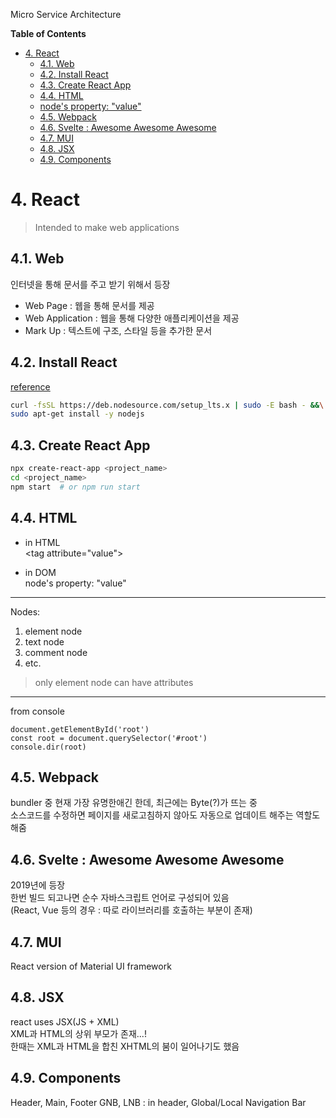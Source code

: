 Micro Service Architecture <!-- omit in toc -->

**Table of Contents**
- [4. React](#4-react)
  - [4.1. Web](#41-web)
  - [4.2. Install React](#42-install-react)
  - [4.3. Create React App](#43-create-react-app)
  - [4.4. HTML](#44-html)
  - [node's property: "value"](#nodes-property-value)
  - [4.5. Webpack](#45-webpack)
  - [4.6. Svelte : Awesome Awesome Awesome](#46-svelte--awesome-awesome-awesome)
  - [4.7. MUI](#47-mui)
  - [4.8. JSX](#48-jsx)
  - [4.9. Components](#49-components)


# 4. React
> Intended to make web applications

## 4.1. Web
인터넷을 통해 문서를 주고 받기 위해서 등장

* Web Page : 웹을 통해 문서를 제공
* Web Application : 웹을 통해 다양한 애플리케이션을 제공
* Mark Up : 텍스트에 구조, 스타일 등을 추가한 문서

## 4.2. Install React
[reference](https://github.com/nodesource/distributions "https://github.com/nodesource/distributions")
```bash
curl -fsSL https://deb.nodesource.com/setup_lts.x | sudo -E bash - &&\
sudo apt-get install -y nodejs
```

## 4.3. Create React App
```bash
npx create-react-app <project_name>
cd <project_name>
npm start  # or npm run start
```

## 4.4. HTML
* in HTML  
\<tag attribute="value">

* in DOM  
node's property: "value"
---
Nodes:
1. element node
2. text node
3. comment node
4. etc.
> only element node can have attributes
---
from console  
```console
document.getElementById('root')
const root = document.querySelector('#root')
console.dir(root)
```

## 4.5. Webpack
bundler 중 현재 가장 유명한애긴 한데, 최근에는 Byte(?)가 뜨는 중  
소스코드를 수정하면 페이지를 새로고침하지 않아도 자동으로 업데이트 해주는 역할도 해줌

## 4.6. Svelte : Awesome Awesome Awesome
2019년에 등장  
한번 빌드 되고나면 순수 자바스크립트 언어로 구성되어 있음  
(React, Vue 등의 경우 : 따로 라이브러리를 호출하는 부분이 존재)

## 4.7. MUI
React version of Material UI framework

## 4.8. JSX
react uses JSX(JS + XML)  
XML과 HTML의 상위 부모가 존재...!  
한때는 XML과 HTML을 합친 XHTML의 붐이 일어나기도 했음

## 4.9. Components
Header, Main, Footer
GNB, LNB : in header, Global/Local Navigation Bar